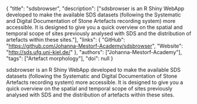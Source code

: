 {
  "title": "sdsbrowser",
  "description": ["sdsbrowser is an R Shiny WebApp developed to make the available SDS datasets (following the Systematic and Digital Documentation of Stone Artefacts recording system) more accessible. It is designed to give you a quick overview on the spatial and temporal scope of sites previously analysed with SDS and the distribution of artefacts within these sites."],
  "links": {
    "GitHub": "https://github.com/Johanna-Mestorf-Academy/sdsbrowser",
    "Website": "http://sds.ufg.uni-kiel.de/"
  },
  "authors": ["Johanna-Mestorf-Academy"],
  "tags": ["Artefact morphology"],
  "doi": null
}

<!-- Generated by csv2md.R – do not edit by hand -->

sdsbrowser is an R Shiny WebApp developed to make the available SDS datasets (following the Systematic and Digital Documentation of Stone Artefacts recording system) more accessible. It is designed to give you a quick overview on the spatial and temporal scope of sites previously analysed with SDS and the distribution of artefacts within these sites.